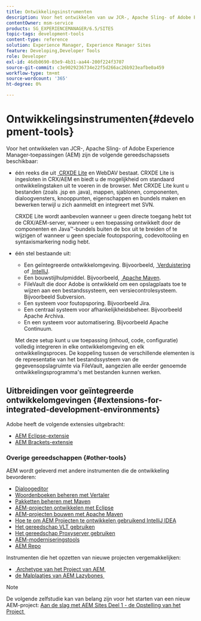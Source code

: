 ```yaml
---
title: Ontwikkelingsinstrumenten
description: Voor het ontwikkelen van uw JCR-, Apache Sling- of Adobe Experience Manager-toepassingen zijn verschillende gereedschapssets beschikbaar.
contentOwner: msm-service
products: SG_EXPERIENCEMANAGER/6.5/SITES
topic-tags: development-tools
content-type: reference
solution: Experience Manager, Experience Manager Sites
feature: Developing,Developer Tools
role: Developer
exl-id: 46db0690-03e9-4b31-aa44-200f224f3707
source-git-commit: c3e9029236734e22f5d266ac26b923eafbe0a459
workflow-type: tm+mt
source-wordcount: '365'
ht-degree: 0%

---
```


# Ontwikkelingsinstrumenten{#development-tools}

Voor het ontwikkelen van JCR-, Apache Sling- of Adobe Experience Manager-toepassingen (AEM) zijn de volgende gereedschapssets beschikbaar:

* één reeks die uit [&#x200B; CRXDE Lite &#x200B;](/help/sites-developing/developing-with-crxde-lite.md) en WebDAV bestaat. CRXDE Lite is ingesloten in CRX/AEM en biedt u de mogelijkheid om standaard ontwikkelingstaken uit te voeren in de browser. Met CRXDE Lite kunt u bestanden (zoals .jsp en .java), mappen, sjablonen, componenten, dialoogvensters, knooppunten, eigenschappen en bundels maken en bewerken terwijl u zich aanmeldt en integreert met SVN.

  CRXDE Lite wordt aanbevolen wanneer u geen directe toegang hebt tot de CRX/AEM-server, wanneer u een toepassing ontwikkelt door de componenten en Java™-bundels buiten de box uit te breiden of te wijzigen of wanneer u geen speciale foutopsporing, codevoltooiing en syntaxismarkering nodig hebt.

* één stel bestaande uit:
   * Een geïntegreerde ontwikkelomgeving. Bijvoorbeeld, [&#x200B; Verduistering &#x200B;](/help/sites-developing/howto-projects-eclipse.md) of [&#x200B; IntelliJ &#x200B;](/help/sites-developing/ht-intellij.md).
   * Een bouwstijlhulpmiddel. Bijvoorbeeld, [&#x200B; Apache Maven &#x200B;](/help/sites-developing/ht-projects-maven.md).
   * FileVault die door Adobe is ontwikkeld om een opslagplaats toe te wijzen aan een bestandssysteem, een versiecontrolesysteem. Bijvoorbeeld Subversion.
   * Een systeem voor foutopsporing. Bijvoorbeeld Jira.
   * Een centraal systeem voor afhankelijkheidsbeheer. Bijvoorbeeld Apache Archiva.
   * En een systeem voor automatisering. Bijvoorbeeld Apache Continuum.

  Met deze setup kunt u uw toepassing (inhoud, code, configuratie) volledig integreren in elke ontwikkelomgeving en elk ontwikkelingsproces. De koppeling tussen de verschillende elementen is de representatie van het bestandssysteem van de gegevensopslagruimte via FileVault, aangezien alle eerder genoemde ontwikkelingsprogramma&#39;s met bestanden kunnen werken.

## Uitbreidingen voor geïntegreerde ontwikkelomgevingen {#extensions-for-integrated-development-environments}

Adobe heeft de volgende extensies uitgebracht:

* [AEM Eclipse-extensie](/help/sites-developing/aem-eclipse.md)
* [AEM Brackets-extensie](/help/sites-developing/aem-brackets.md)

### Overige gereedschappen {#other-tools}

AEM wordt geleverd met andere instrumenten die de ontwikkeling bevorderen:

* [Dialoogeditor](/help/sites-developing/dialog-editor.md)
* [Woordenboeken beheren met Vertaler](/help/sites-developing/i18n-translator.md)
* [Pakketten beheren met Maven](/help/sites-developing/vlt-mavenplugin.md)
* [AEM-projecten ontwikkelen met Eclipse](/help/sites-developing/howto-projects-eclipse.md)
* [AEM-projecten bouwen met Apache Maven](/help/sites-developing/ht-projects-maven.md)
* [Hoe te om AEM Projecten te ontwikkelen gebruikend IntelliJ IDEA](/help/sites-developing/ht-intellij.md)
* [Het gereedschap VLT gebruiken](/help/sites-developing/ht-vlttool.md)
* [Het gereedschap Proxyserver gebruiken](/help/sites-developing/ht-proxy-server.md)
* [AEM-moderniseringstools](/help/sites-developing/modernization-tools.md)
* [AEM Repo](/help/sites-developing/aem-repo-tool.md)

Instrumenten die het opzetten van nieuwe projecten vergemakkelijken:

* [&#x200B; Archetype van het Project van AEM &#x200B;](https://github.com/adobe/aem-project-archetype)
* [&#x200B; de Malplaatjes van AEM Lazybones &#x200B;](https://github.com/Adobe-Consulting-Services/lazybones-aem-templates)

>[!NOTE]
>
>De volgende zelfstudie kan van belang zijn voor het starten van een nieuw AEM-project:
>[Aan de slag met AEM Sites Deel 1 - de Opstelling van het Project &#x200B;](https://helpx.adobe.com/experience-manager/kt/sites/using/getting-started-wknd-tutorial-develop/part1.html)
